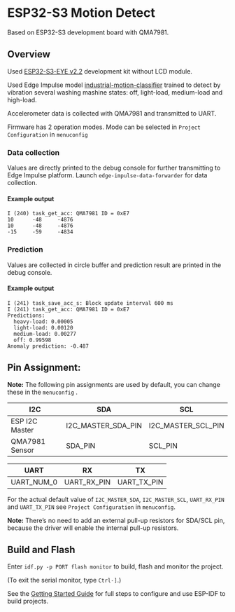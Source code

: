 # ESP32-S3 Motion Detect

Based on ESP32-S3 development board with QMA7981.

## Overview

Used [ESP32-S3-EYE v2.2](https://github.com/espressif/esp-who/blob/master/docs/en/get-started/ESP32-S3-EYE_Getting_Started_Guide.md) development kit without LCD module.

Used Edge Impulse model [industrial-motion-classifier](https://studio.edgeimpulse.com/public/201134/latest) trained to detect by vibration several washing mashine states: off, light-load, medium-load and high-load.

Accelerometer data is collected with QMA7981 and transmitted to UART.

Firmware has 2 operation modes. Mode can be selected in `Project Configuration` in `menuconfig`

### Data collection
Values are directly printed to the debug console for further transmitting to Edge Impulse platform.
Launch `edge-impulse-data-forwarder` for data collection.

#### Example output
```
I (240) task_get_acc: QMA7981 ID = 0xE7
10      -48     -4876
10      -48     -4876
-15     -59     -4834
```

### Prediction
Values are collected in circle buffer and prediction result are printed in the debug console.

#### Example output
```
I (241) task_save_acc_s: Block update interval 600 ms
I (241) task_get_acc: QMA7981 ID = 0xE7
Predictions:
  heavy-load: 0.00005
  light-load: 0.00120
  medium-load: 0.00277
  off: 0.99598
Anomaly prediction: -0.487
```

## Pin Assignment:

**Note:** The following pin assignments are used by default, you can change these in the `menuconfig` .

| I2C              | SDA                | SCL                |
| ---------------- | ------------------ | ------------------ |
| ESP I2C Master   | I2C_MASTER_SDA_PIN | I2C_MASTER_SCL_PIN |
| QMA7981 Sensor   | SDA_PIN            | SCL_PIN            |

| UART             | RX          | TX          |
| ---------------- | ----------- | ----------- |
| UART_NUM_0       | UART_RX_PIN | UART_TX_PIN |

For the actual default value of `I2C_MASTER_SDA`, `I2C_MASTER_SCL`, `UART_RX_PIN` and `UART_TX_PIN` see `Project Configuration` in `menuconfig`.

**Note:** There’s no need to add an external pull-up resistors for SDA/SCL pin, because the driver will enable the internal pull-up resistors.

## Build and Flash

Enter `idf.py -p PORT flash monitor` to build, flash and monitor the project.

(To exit the serial monitor, type ``Ctrl-]``.)

See the [Getting Started Guide](https://docs.espressif.com/projects/esp-idf/en/latest/get-started/index.html) for full steps to configure and use ESP-IDF to build projects.
